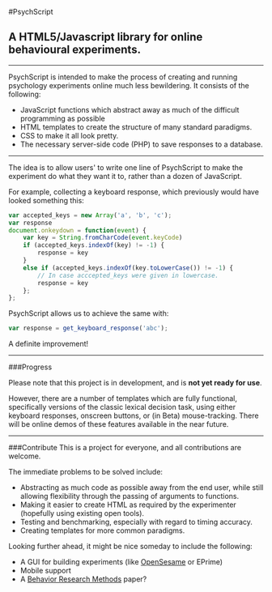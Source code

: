 #PsychScript 
## A HTML5/Javascript library for online behavioural experiments.
------------------------------

PsychScript is intended to make the process of creating and running psychology experiments online much less bewildering.
It consists of the following:
 - JavaScript functions which abstract away as much of the difficult programming as possible
 - HTML templates to create the structure of many standard paradigms.
 - CSS to make it all look pretty.
 - The necessary server-side code (PHP) to save responses to a database.

------------------------------

The idea is to allow users' to write one line of PsychScript to make the experiment do what they want it to, rather than a dozen of JavaScript.

For example, collecting a keyboard response, which previously would have looked something this:

```javascript
var accepted_keys = new Array('a', 'b', 'c');
var response
document.onkeydown = function(event) {
    var key = String.fromCharCode(event.keyCode)
	if (accepted_keys.indexOf(key) != -1) {
		response = key
	}
	else if (accepted_keys.indexOf(key.toLowerCase()) != -1) {
		// In case acccepted_keys were given in lowercase.
		response = key
	};
};

```

PsychScript allows us to achieve the same with:
```javascript
var response = get_keyboard_response('abc');
```
A definite improvement!



---------------------

###Progress

Please note that this project is in development, and is **not yet ready for use**.

However, there are a number of templates which are fully functional, specifically versions of the classic lexical decision task, using either keyboard responses, onscreen buttons, or (in Beta) mouse-tracking.
There will be online demos of these features available in the near future.

---------------------

###Contribute
This is a project for everyone, and all contributions are welcome.

The immediate problems to be solved include:
 - Abstracting as much code as possible away from the end user, while still allowing flexibility through the passing of arguments to functions.
 - Making it easier to create HTML as required by the experimenter (hopefully using existing open tools).
 - Testing and benchmarking, especially with regard to timing accuracy.
 - Creating templates for more common paradigms.

Looking further ahead, it might be nice someday to include the following:
 - A GUI for building experiments (like [OpenSesame](http://osdoc.cogsci.nl) or EPrime)
 - Mobile support
 - A [Behavior Research Methods](http://www.springer.com/psychology/cognitive+psychology/journal/13428) paper?
